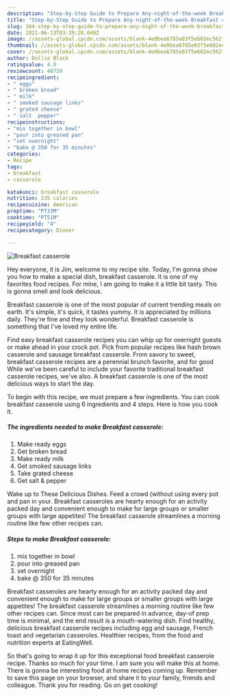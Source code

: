 ```yaml
---
description: "Step-by-Step Guide to Prepare Any-night-of-the-week Breakfast casserole"
title: "Step-by-Step Guide to Prepare Any-night-of-the-week Breakfast casserole"
slug: 164-step-by-step-guide-to-prepare-any-night-of-the-week-breakfast-casserole
date: 2021-06-13T03:39:28.640Z
image: //assets-global.cpcdn.com/assets/blank-4e0bea6785e03f5e602ec562f230caae08da540cada707380b4fe1bbebba43da.png
thumbnail: //assets-global.cpcdn.com/assets/blank-4e0bea6785e03f5e602ec562f230caae08da540cada707380b4fe1bbebba43da.png
cover: //assets-global.cpcdn.com/assets/blank-4e0bea6785e03f5e602ec562f230caae08da540cada707380b4fe1bbebba43da.png
author: Dollie Black
ratingvalue: 4.9
reviewcount: 48720
recipeingredient:
- " eggs"
- " broken bread"
- " milk"
- " smoked sausage links"
- " grated cheese"
- " salt  pepper"
recipeinstructions:
- "mix together in bowl"
- "pour into greased pan"
- "set overnight"
- "bake @ 350 for 35 minutes"
categories:
- Recipe
tags:
- breakfast
- casserole

katakunci: breakfast casserole 
nutrition: 235 calories
recipecuisine: American
preptime: "PT33M"
cooktime: "PT51M"
recipeyield: "4"
recipecategory: Dinner

---
```



![Breakfast casserole](//assets-global.cpcdn.com/assets/blank-4e0bea6785e03f5e602ec562f230caae08da540cada707380b4fe1bbebba43da.png)

Hey everyone, it is Jim, welcome to my recipe site. Today, I'm gonna show you how to make a special dish, breakfast casserole. It is one of my favorites food recipes. For mine, I am going to make it a little bit tasty. This is gonna smell and look delicious.

Breakfast casserole is one of the most popular of current trending meals on earth. It's simple, it's quick, it tastes yummy. It is appreciated by millions daily. They're fine and they look wonderful. Breakfast casserole is something that I've loved my entire life.

Find easy breakfast casserole recipes you can whip up for overnight guests or make ahead in your crock pot. Pick from popular recipes like hash brown casserole and sausage breakfast casserole. From savory to sweet, breakfast casserole recipes are a perennial brunch favorite, and for good While we&#39;ve been careful to include your favorite traditional breakfast casserole recipes, we&#39;ve also. A breakfast casserole is one of the most delicious ways to start the day.


To begin with this recipe, we must prepare a few ingredients. You can cook breakfast casserole using 6 ingredients and 4 steps. Here is how you cook it.

<!--inarticleads1-->

##### The ingredients needed to make Breakfast casserole:

1. Make ready  eggs
1. Get  broken bread
1. Make ready  milk
1. Get  smoked sausage links
1. Take  grated cheese
1. Get  salt &amp; pepper


Wake up to These Delicious Dishes. Feed a crowd (without using every pot and pan in your. Breakfast casseroles are hearty enough for an activity packed day and convenient enough to make for large groups or smaller groups with large appetites! The breakfast casserole streamlines a morning routine like few other recipes can. 

<!--inarticleads2-->

##### Steps to make Breakfast casserole:

1. mix together in bowl
1. pour into greased pan
1. set overnight
1. bake @ 350 for 35 minutes


Breakfast casseroles are hearty enough for an activity packed day and convenient enough to make for large groups or smaller groups with large appetites! The breakfast casserole streamlines a morning routine like few other recipes can. Since most can be prepared in advance, day-of prep time is minimal, and the end result is a mouth-watering dish. Find healthy, delicious breakfast casserole recipes including egg and sausage, French toast and vegetarian casseroles. Healthier recipes, from the food and nutrition experts at EatingWell. 

So that's going to wrap it up for this exceptional food breakfast casserole recipe. Thanks so much for your time. I am sure you will make this at home. There is gonna be interesting food at home recipes coming up. Remember to save this page on your browser, and share it to your family, friends and colleague. Thank you for reading. Go on get cooking!
